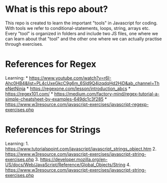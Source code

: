 # What is this repo about?

This repo is created to learn the important "tools" in Javascript for coding. With tools we refer to
conditional-statements, loops, string, arrays etc. Every "tool" is organized in folders and include two 
JS files, one where we can learn about that "tool" and the other one where we can actually practise through
exercises.

# References for Regex
Learning: 
    * https://www.youtube.com/watch?v=r6I-Ahc0HB4&list=PL4cUxeGkcC9g6m_6Sld9Q4jzqdqHd2HiD&ab_channel=TheNetNinja
    * https://regexone.com/lesson/introduction_abcs
    * https://regex101.com/
    * https://medium.com/factory-mind/regex-tutorial-a-simple-cheatsheet-by-examples-649dc1c3f285
    * https://www.w3resource.com/javascript-exercises/javascript-regexp-exercises.php

# References for Strings
Learning:
    1. https://www.tutorialspoint.com/javascript/javascript_strings_object.htm
    2. https://www.w3resource.com/javascript-exercises/javascript-string-exercises.php
    3. https://developer.mozilla.org/en-US/docs/Web/JavaScript/Reference/Global_Objects/String
    4. https://www.w3resource.com/javascript-exercises/javascript-string-exercises.php
